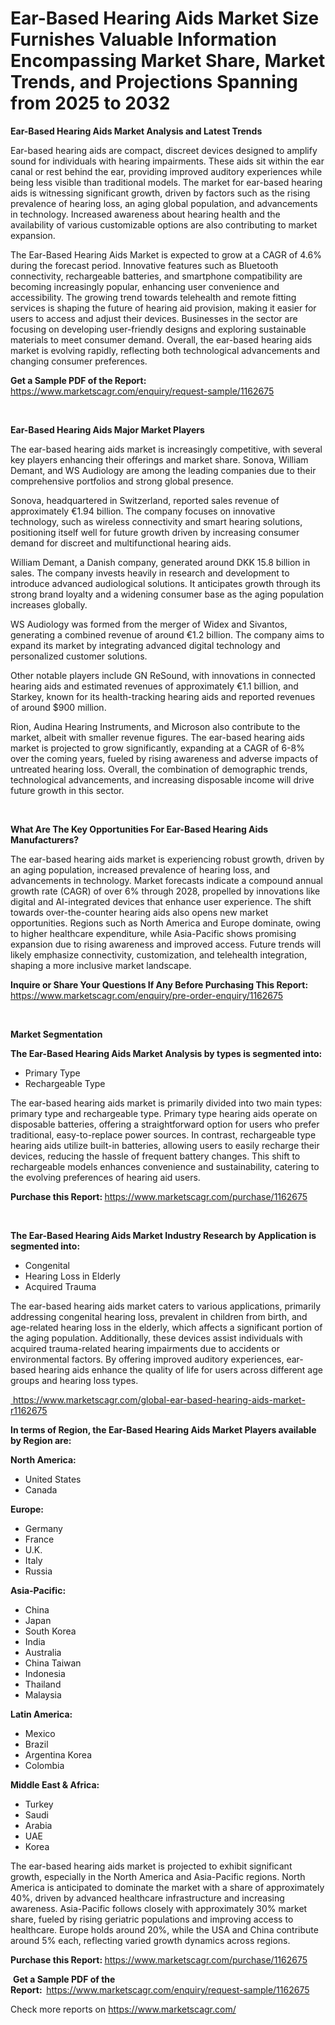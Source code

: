 <p><h1>Ear-Based Hearing Aids Market Size Furnishes Valuable Information Encompassing Market Share, Market Trends, and Projections Spanning from 2025 to 2032</h1></p><p><strong>Ear-Based Hearing Aids Market Analysis and Latest Trends</strong></p>
<p><p>Ear-based hearing aids are compact, discreet devices designed to amplify sound for individuals with hearing impairments. These aids sit within the ear canal or rest behind the ear, providing improved auditory experiences while being less visible than traditional models. The market for ear-based hearing aids is witnessing significant growth, driven by factors such as the rising prevalence of hearing loss, an aging global population, and advancements in technology. Increased awareness about hearing health and the availability of various customizable options are also contributing to market expansion.</p><p>The Ear-Based Hearing Aids Market is expected to grow at a CAGR of 4.6% during the forecast period. Innovative features such as Bluetooth connectivity, rechargeable batteries, and smartphone compatibility are becoming increasingly popular, enhancing user convenience and accessibility. The growing trend towards telehealth and remote fitting services is shaping the future of hearing aid provision, making it easier for users to access and adjust their devices. Businesses in the sector are focusing on developing user-friendly designs and exploring sustainable materials to meet consumer demand. Overall, the ear-based hearing aids market is evolving rapidly, reflecting both technological advancements and changing consumer preferences.</p></p>
<p><strong>Get a Sample PDF of the Report:&nbsp;</strong> <a href="https://www.marketscagr.com/enquiry/request-sample/1162675?utm_campaign=3198&utm_medium=2&utm_source=Github&utm_content=ia&utm_term=24032025&utm_id=ear-based-hearing-aids">https://www.marketscagr.com/enquiry/request-sample/1162675</a></p>
<p>&nbsp;</p>
<p><strong>Ear-Based Hearing Aids Major Market Players</strong></p>
<p><p>The ear-based hearing aids market is increasingly competitive, with several key players enhancing their offerings and market share. Sonova, William Demant, and WS Audiology are among the leading companies due to their comprehensive portfolios and strong global presence. </p><p>Sonova, headquartered in Switzerland, reported sales revenue of approximately €1.94 billion. The company focuses on innovative technology, such as wireless connectivity and smart hearing solutions, positioning itself well for future growth driven by increasing consumer demand for discreet and multifunctional hearing aids.</p><p>William Demant, a Danish company, generated around DKK 15.8 billion in sales. The company invests heavily in research and development to introduce advanced audiological solutions. It anticipates growth through its strong brand loyalty and a widening consumer base as the aging population increases globally.</p><p>WS Audiology was formed from the merger of Widex and Sivantos, generating a combined revenue of around €1.2 billion. The company aims to expand its market by integrating advanced digital technology and personalized customer solutions.</p><p>Other notable players include GN ReSound, with innovations in connected hearing aids and estimated revenues of approximately €1.1 billion, and Starkey, known for its health-tracking hearing aids and reported revenues of around $900 million. </p><p>Rion, Audina Hearing Instruments, and Microson also contribute to the market, albeit with smaller revenue figures. The ear-based hearing aids market is projected to grow significantly, expanding at a CAGR of 6-8% over the coming years, fueled by rising awareness and adverse impacts of untreated hearing loss. Overall, the combination of demographic trends, technological advancements, and increasing disposable income will drive future growth in this sector.</p></p>
<p>&nbsp;</p>
<p><strong>What Are The Key Opportunities For Ear-Based Hearing Aids Manufacturers?</strong></p>
<p><p>The ear-based hearing aids market is experiencing robust growth, driven by an aging population, increased prevalence of hearing loss, and advancements in technology. Market forecasts indicate a compound annual growth rate (CAGR) of over 6% through 2028, propelled by innovations like digital and AI-integrated devices that enhance user experience. The shift towards over-the-counter hearing aids also opens new market opportunities. Regions such as North America and Europe dominate, owing to higher healthcare expenditure, while Asia-Pacific shows promising expansion due to rising awareness and improved access. Future trends will likely emphasize connectivity, customization, and telehealth integration, shaping a more inclusive market landscape.</p></p>
<p><strong>Inquire or Share Your Questions If Any Before Purchasing This Report:</strong> <a href="https://www.marketscagr.com/enquiry/pre-order-enquiry/1162675?utm_campaign=3198&utm_medium=2&utm_source=Github&utm_content=ia&utm_term=24032025&utm_id=ear-based-hearing-aids">https://www.marketscagr.com/enquiry/pre-order-enquiry/1162675</a></p>
<p>&nbsp;</p>
<p><strong>Market Segmentation</strong></p>
<p><strong>The Ear-Based Hearing Aids Market Analysis by types is segmented into:</strong></p>
<p><ul><li>Primary Type</li><li>Rechargeable Type</li></ul></p>
<p><p>The ear-based hearing aids market is primarily divided into two main types: primary type and rechargeable type. Primary type hearing aids operate on disposable batteries, offering a straightforward option for users who prefer traditional, easy-to-replace power sources. In contrast, rechargeable type hearing aids utilize built-in batteries, allowing users to easily recharge their devices, reducing the hassle of frequent battery changes. This shift to rechargeable models enhances convenience and sustainability, catering to the evolving preferences of hearing aid users.</p></p>
<p><strong>Purchase this Report:&nbsp;</strong><a href="https://www.marketscagr.com/purchase/1162675?utm_campaign=3198&utm_medium=2&utm_source=Github&utm_content=ia&utm_term=24032025&utm_id=ear-based-hearing-aids">https://www.marketscagr.com/purchase/1162675</a></p>
<p>&nbsp;</p>
<p><strong>The Ear-Based Hearing Aids Market Industry Research by Application is segmented into:</strong></p>
<p><ul><li>Congenital</li><li>Hearing Loss in Elderly</li><li>Acquired Trauma</li></ul></p>
<p><p>The ear-based hearing aids market caters to various applications, primarily addressing congenital hearing loss, prevalent in children from birth, and age-related hearing loss in the elderly, which affects a significant portion of the aging population. Additionally, these devices assist individuals with acquired trauma-related hearing impairments due to accidents or environmental factors. By offering improved auditory experiences, ear-based hearing aids enhance the quality of life for users across different age groups and hearing loss types.</p></p>
<p><a href="https://www.marketscagr.com/global-ear-based-hearing-aids-market-r1162675?utm_campaign=3198&utm_medium=2&utm_source=Github&utm_content=ia&utm_term=24032025&utm_id=ear-based-hearing-aids">&nbsp;https://www.marketscagr.com/global-ear-based-hearing-aids-market-r1162675</a></p>
<p><strong>In terms of Region, the Ear-Based Hearing Aids Market Players available by Region are:</strong></p>
<p>
    <p> <strong> North America: </strong>
        <ul>
            <li>United States</li>
            <li>Canada</li>
        </ul>
        </p> 
    <p> <strong> Europe: </strong>
        <ul>
            <li>Germany</li>
            <li>France</li>
            <li>U.K.</li>
            <li>Italy</li>
            <li>Russia</li>
        </ul>
        </p> 
    <p> <strong> Asia-Pacific: </strong>
        <ul>
            <li>China</li>
            <li>Japan</li>
            <li>South Korea</li>
            <li>India</li>
            <li>Australia</li>
            <li>China Taiwan</li>
            <li>Indonesia</li>
            <li>Thailand</li>
            <li>Malaysia</li>
        </ul>
        </p> 
    <p> <strong> Latin America: </strong>
        <ul>
            <li>Mexico</li>
            <li>Brazil</li>
            <li>Argentina Korea</li>
            <li>Colombia</li>
        </ul>
        </p> 
    <p> <strong> Middle East & Africa: </strong>
        <ul>
            <li>Turkey</li>
            <li>Saudi</li>
            <li>Arabia</li>
            <li>UAE</li>
            <li>Korea</li>
        </ul>
    </p>
    </p>
<p><p>The ear-based hearing aids market is projected to exhibit significant growth, especially in the North America and Asia-Pacific regions. North America is anticipated to dominate the market with a share of approximately 40%, driven by advanced healthcare infrastructure and increasing awareness. Asia-Pacific follows closely with approximately 30% market share, fueled by rising geriatric populations and improving access to healthcare. Europe holds around 20%, while the USA and China contribute around 5% each, reflecting varied growth dynamics across regions.</p></p>
<p><strong>Purchase this Report: </strong><a href="https://www.marketscagr.com/purchase/1162675?utm_campaign=3198&utm_medium=2&utm_source=Github&utm_content=ia&utm_term=24032025&utm_id=ear-based-hearing-aids">https://www.marketscagr.com/purchase/1162675</a></p>
<p>&nbsp;<strong>Get a Sample PDF of the Report:&nbsp;&nbsp;</strong><a href="https://www.marketscagr.com/enquiry/request-sample/1162675?utm_campaign=3198&utm_medium=2&utm_source=Github&utm_content=ia&utm_term=24032025&utm_id=ear-based-hearing-aids">https://www.marketscagr.com/enquiry/request-sample/1162675</a></p>
<p><strong></strong></p>
<p>Check more reports on <a href="https://www.marketscagr.com/?utm_campaign=3198&utm_medium=2&utm_source=Github&utm_content=ia&utm_term=24032025&utm_id=ear-based-hearing-aids">https://www.marketscagr.com/</a></p>